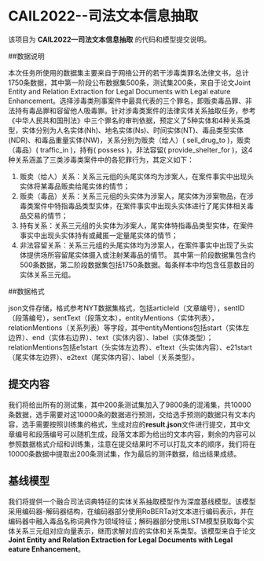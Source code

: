 # CAIL2022--司法文本信息抽取

该项目为 **CAIL2022—司法文本信息抽取** 的代码和模型提交说明。

##数据说明

本次任务所使用的数据集主要来自于网络公开的若干涉毒类罪名法律文书，总计1750条数据，其中第一阶段公布数据集500条，测试集200条，来自于论文Joint Entity and Relation Extraction for Legal Documents with Legal eature Enhancement。选择涉毒类刑事案件中最具代表的三个罪名，即贩卖毒品罪、非法持有毒品罪和容留他人吸毒罪。针对涉毒类案件的法律实体关系抽取任务，参考《中华人民共和国刑法》中三个罪名的审判依据，预定义了5种实体和4种关系类型，实体分别为人名实体(Nh)、地名实体(Ns)、时间实体(NT)、毒品类型实体(NDR)、和毒品重量实体(NW)，关系分别为贩卖（给人）( sell_drug_to )，贩卖（毒品）( traffic_in )，持有( possess )，非法容留( provide_shelter_for )，这4种关系涵盖了三类涉毒类案件中的各犯罪行为，其定义如下：
1)	贩卖（给人）关系：关系三元组的头尾实体均为涉案人，在案件事实中出现头实体将某毒品贩卖给尾实体的情节；
2)	贩卖（毒品）关系：关系三元组的头实体为涉案人，尾实体为涉案物品，在涉毒类案件中特指毒品类型实体，在案件事实中出现头实体进行了尾实体相关毒品交易的情节；
3)	持有关系：关系三元组的头实体为涉案人，尾实体特指毒品类型实体，在案件事实中出现头实体持有或藏匿一定量尾实体的情节；
4)	非法容留关系：关系三元组的头尾实体均为涉案人，在案件事实中出现了头实体提供场所容留尾实体摄入或注射某毒品的情节。
其中第一阶段数据集包含约500条数据，第二阶段数据集包括1750条数据。每条样本中均包含任意数目的实体关系三元组。

##数据格式

json文件存储，格式参考NYT数据集格式，包括articleId（文章编号），sentID（段落编号），sentText（段落文本），entityMentions（实体列表），relationMentions（关系列表）等字段，其中entityMentions包括start（实体左边界）、end（实体右边界）、text（实体内容）、label（实体类型）；relationMentions包括e1start（头实体左边界）、e1text（头实体内容）、e21start（尾实体左边界）、e2text（尾实体内容）、label（关系类型）。

## 提交内容

我们将给出所有的测试集，其中200条测试集加入了9800条的混淆集，共10000条数据，选手需要对这10000条的数据进行预测，交给选手预测的数据只有文本内容，选手需要按照训练集的格式，生成对应的**result.json**文件进行提交，其中文章编号和段落编号可以随机生成，段落文本即为给出的文本内容，剩余的内容可以参照数据格式介绍和训练集，注意在提交结果时不可以打乱文本的顺序，我们将在10000条数据中提取出200条测试集，作为最后的测评数据，给出结果成绩。

## 基线模型

我们将提供一个融合司法词典特征的实体关系抽取模型作为深度基线模型。该模型采用编码器-解码器结构，在编码器部分使用RoBERTa对文本进行编码表示，并在编码器中融入毒品名称词典作为领域特征；解码器部分使用LSTM模型获取每个实体关系三元组对应向量表示，继而求解对应的实体和关系类型。该模型来自于论文**Joint Entity and Relation Extraction for Legal Documents with Legal eature Enhancement**。